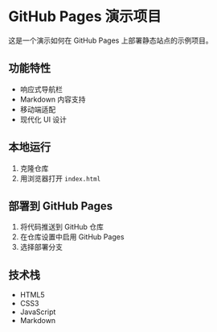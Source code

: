 # GitHub Pages 演示项目

这是一个演示如何在 GitHub Pages 上部署静态站点的示例项目。

## 功能特性
- 响应式导航栏
- Markdown 内容支持
- 移动端适配
- 现代化 UI 设计

## 本地运行
1. 克隆仓库
2. 用浏览器打开 `index.html`

## 部署到 GitHub Pages
1. 将代码推送到 GitHub 仓库
2. 在仓库设置中启用 GitHub Pages
3. 选择部署分支

## 技术栈
- HTML5
- CSS3
- JavaScript
- Markdown
